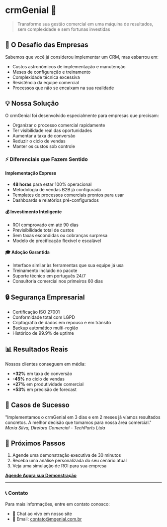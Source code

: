 # crmGenial 🚀

> Transforme sua gestão comercial em uma máquina de resultados, sem complexidade e sem fortunas investidas

## 🎯 O Desafio das Empresas

Sabemos que você já considerou implementar um CRM, mas esbarrou em:
- Custos astronômicos de implementação e manutenção
- Meses de configuração e treinamento
- Complexidade técnica excessiva
- Resistência da equipe comercial
- Processos que não se encaixam na sua realidade

## 💡 Nossa Solução

O crmGenial foi desenvolvido especialmente para empresas que precisam:
- Organizar o processo comercial rapidamente
- Ter visibilidade real das oportunidades
- Aumentar a taxa de conversão
- Reduzir o ciclo de vendas
- Manter os custos sob controle

### ⚡ Diferenciais que Fazem Sentido

#### Implementação Express
- **48 horas** para estar 100% operacional
- Metodologia de vendas B2B já configurada
- Templates de processos comerciais prontos para usar
- Dashboards e relatórios pré-configurados

#### 💰 Investimento Inteligente
- ROI comprovado em até 90 dias
- Previsibilidade total de custos
- Sem taxas escondidas ou cobranças surpresa
- Modelo de precificação flexível e escalável

#### 🎓 Adoção Garantida
- Interface similar às ferramentas que sua equipe já usa
- Treinamento incluído no pacote
- Suporte técnico em português 24/7
- Consultoria comercial nos primeiros 60 dias

## 🔒 Segurança Empresarial

- Certificação ISO 27001
- Conformidade total com LGPD
- Criptografia de dados em repouso e em trânsito
- Backup automático multi-região
- Histórico de 99.9% de uptime

## 📊 Resultados Reais

Nossos clientes conseguem em média:
- **+32%** em taxa de conversão
- **-45%** no ciclo de vendas
- **+27%** em produtividade comercial
- **+53%** em precisão de forecast

## 🤝 Casos de Sucesso

"Implementamos o crmGenial em 3 dias e em 2 meses já víamos resultados concretos. A melhor decisão que tomamos para nossa área comercial."
*Maria Silva, Diretora Comercial - TechParts Ltda*

## 🚀 Próximos Passos

1. Agende uma demonstração executiva de 30 minutos
2. Receba uma análise personalizada do seu cenário atual
3. Veja uma simulação de ROI para sua empresa

**[Agende Agora sua Demonstração](https://mGenial.olhAI.app.br)**

---

### 📞 Contato
Para mais informações, entre em contato conosco:
- 💬 Chat ao vivo em nosso site
- 📧 Email: contato@mgenial.com.br
